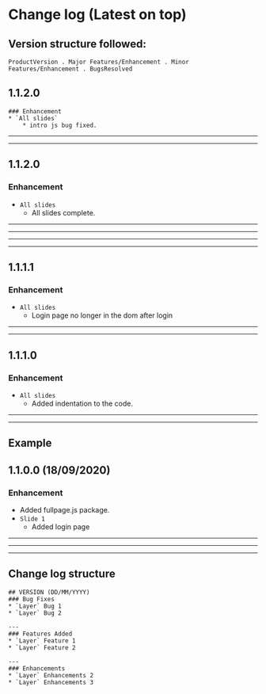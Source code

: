 # Change log (Latest on top)

## Version structure followed:
` ProductVersion . Major Features/Enhancement . Minor Features/Enhancement . BugsResolved `
## 1.1.2.0
    ### Enhancement
    * `All slides`
        * intro js bug fixed.
---
---
## 1.1.2.0
### Enhancement
* `All slides`
    * All slides complete.
---
---


---
---
## 1.1.1.1
### Enhancement
* `All slides`
    * Login page no longer in the dom after login
---
---

## 1.1.1.0
### Enhancement
* `All slides`
    * Added indentation to the code.
---
---

## Example

## 1.1.0.0 (18/09/2020)
### Enhancement
* Added fullpage.js package.
* `Slide 1`
    * Added login page
---
---
---

## Change log structure 

```
## VERSION (DD/MM/YYYY)
### Bug Fixes
* `Layer` Bug 1
* `Layer` Bug 2

---
### Features Added
* `Layer` Feature 1
* `Layer` Feature 2

---
### Enhancements
* `Layer` Enhancements 2
* `Layer` Enhancements 3
```


